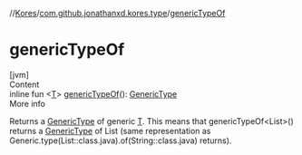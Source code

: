 //[Kores](../index.md)/[com.github.jonathanxd.kores.type](index.md)/[genericTypeOf](generic-type-of.md)



# genericTypeOf  
[jvm]  
Content  
inline fun <[T](generic-type-of.md)> [genericTypeOf](generic-type-of.md)(): [GenericType](-generic-type/index.md)  
More info  


Returns a [GenericType](-generic-type/index.md) of generic [T](generic-type-of.md). This means that genericTypeOf<List<String>>() returns a [GenericType](-generic-type/index.md) of List<String> (same representation as Generic.type(List::class.java).of(String::class.java) returns).

  




